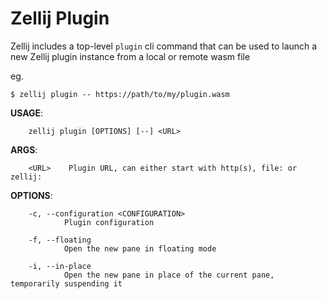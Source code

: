 # Zellij Plugin

Zellij includes a top-level `plugin` cli command that can be used to launch a new Zellij plugin instance from a local or remote wasm file

eg.
```
$ zellij plugin -- https://path/to/my/plugin.wasm
```

**USAGE**:
```
    zellij plugin [OPTIONS] [--] <URL>
```

**ARGS**:
```
    <URL>    Plugin URL, can either start with http(s), file: or zellij:
```

**OPTIONS**:
```
    -c, --configuration <CONFIGURATION>
            Plugin configuration

    -f, --floating
            Open the new pane in floating mode

    -i, --in-place
            Open the new pane in place of the current pane, temporarily suspending it
```
